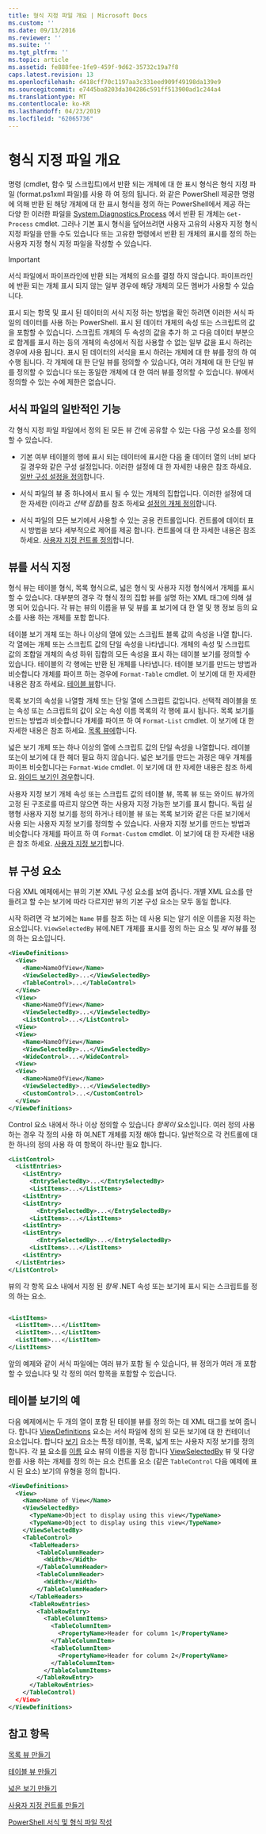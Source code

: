 ```yaml
---
title: 형식 지정 파일 개요 | Microsoft Docs
ms.custom: ''
ms.date: 09/13/2016
ms.reviewer: ''
ms.suite: ''
ms.tgt_pltfrm: ''
ms.topic: article
ms.assetid: fe888fee-1fe9-459f-9d62-35732c19a7f8
caps.latest.revision: 13
ms.openlocfilehash: d418cff70c1197aa3c331eed909f49198da139e9
ms.sourcegitcommit: e7445ba8203da304286c591ff513900ad1c244a4
ms.translationtype: MT
ms.contentlocale: ko-KR
ms.lasthandoff: 04/23/2019
ms.locfileid: "62065736"
---
```

# <a name="formatting-file-overview"></a>형식 지정 파일 개요

명령 (cmdlet, 함수 및 스크립트)에서 반환 되는 개체에 대 한 표시 형식은 형식 지정 파일 (format.ps1xml 파일)를 사용 하 여 정의 됩니다. 와 같은 PowerShell 제공한 명령에 의해 반환 된 해당 개체에 대 한 표시 형식을 정의 하는 PowerShell에서 제공 하는 다양 한 이러한 파일을 [System.Diagnostics.Process](/dotnet/api/System.Diagnostics.Process) 에서 반환 된 개체는 `Get-Process` cmdlet. 그러나 기본 표시 형식을 덮어쓰려면 사용자 고유의 사용자 지정 형식 지정 파일을 만들 수도 있습니다 또는 고유한 명령에서 반환 된 개체의 표시를 정의 하는 사용자 지정 형식 지정 파일을 작성할 수 있습니다.

> [!IMPORTANT]
> 서식 파일에서 파이프라인에 반환 되는 개체의 요소를 결정 하지 않습니다. 파이프라인에 반환 되는 개체 표시 되지 않는 일부 경우에 해당 개체의 모든 멤버가 사용할 수 있습니다.

표시 되는 항목 및 표시 된 데이터의 서식 지정 하는 방법을 확인 하려면 이러한 서식 파일의 데이터를 사용 하는 PowerShell. 표시 된 데이터 개체의 속성 또는 스크립트의 값을 포함할 수 있습니다. 스크립트 개체의 두 속성의 값을 추가 하 고 다음 데이터 부분으로 합계를 표시 하는 등의 개체의 속성에서 직접 사용할 수 없는 일부 값을 표시 하려는 경우에 사용 됩니다. 표시 된 데이터의 서식을 표시 하려는 개체에 대 한 뷰를 정의 하 여 수행 됩니다. 각 개체에 대 한 단일 뷰를 정의할 수 있습니다, 여러 개체에 대 한 단일 뷰를 정의할 수 있습니다 또는 동일한 개체에 대 한 여러 뷰를 정의할 수 있습니다. 뷰에서 정의할 수 있는 수에 제한은 없습니다.

## <a name="common-features-of-formatting-files"></a>서식 파일의 일반적인 기능

각 형식 지정 파일 파일에서 정의 된 모든 뷰 간에 공유할 수 있는 다음 구성 요소를 정의할 수 있습니다.

- 기본 여부 테이블의 행에 표시 되는 데이터에 표시한 다음 줄 데이터 열의 너비 보다 길 경우와 같은 구성 설정입니다. 이러한 설정에 대 한 자세한 내용은 참조 하세요. [일반 구성 설정을 정의](./defining-common-configuration-features.md)합니다.

- 서식 파일의 뷰 중 하나에서 표시 될 수 있는 개체의 집합입니다. 이러한 설정에 대 한 자세한 (이라고 *선택 집합*)를 참조 하세요 [설정의 개체 정의](./defining-selection-sets.md)합니다.

- 서식 파일의 모든 보기에서 사용할 수 있는 공용 컨트롤입니다. 컨트롤에 데이터 표시 방법을 보다 세부적으로 제어를 제공 합니다. 컨트롤에 대 한 자세한 내용은 참조 하세요. [사용자 지정 컨트롤 정의](./creating-custom-controls.md)합니다.

## <a name="formatting-views"></a>뷰를 서식 지정

형식 뷰는 테이블 형식, 목록 형식으로, 넓은 형식 및 사용자 지정 형식에서 개체를 표시할 수 있습니다. 대부분의 경우 각 형식 정의 집합 뷰를 설명 하는 XML 태그에 의해 설명 되어 있습니다. 각 뷰는 뷰의 이름을 뷰 및 뷰를 표 보기에 대 한 열 및 행 정보 등의 요소를 사용 하는 개체를 포함 합니다.

테이블 보기 개체 또는 하나 이상의 열에 있는 스크립트 블록 값의 속성을 나열 합니다. 각 열에는 개체 또는 스크립트 값의 단일 속성을 나타냅니다. 개체의 속성 및 스크립트 값의 조합일 개체의 속성 하위 집합의 모든 속성을 표시 하는 테이블 보기를 정의할 수 있습니다. 테이블의 각 행에는 반환 된 개체를 나타냅니다. 테이블 보기를 만드는 방법과 비슷합니다 개체를 파이프 하는 경우에 `Format-Table` cmdlet. 이 보기에 대 한 자세한 내용은 참조 하세요. [테이블 뷰](./creating-a-table-view.md)합니다.

목록 보기의 속성을 나열할 개체 또는 단일 열에 스크립트 값입니다. 선택적 레이블을 또는 속성 또는 스크립트의 값이 오는 속성 이름 목록의 각 행에 표시 됩니다. 목록 보기를 만드는 방법과 비슷합니다 개체를 파이프 하 여 `Format-List` cmdlet. 이 보기에 대 한 자세한 내용은 참조 하세요. [목록 뷰에](./creating-a-list-view.md)합니다.

넓은 보기 개체 또는 하나 이상의 열에 스크립트 값의 단일 속성을 나열합니다. 레이블 또는이 보기에 대 한 헤더 필요 하지 않습니다. 넓은 보기를 만드는 과정은 매우 개체를 파이프 비슷합니다는 `Format-Wide` cmdlet. 이 보기에 대 한 자세한 내용은 참조 하세요. [와이드 보기인 경우](./creating-a-wide-view.md)합니다.

사용자 지정 보기 개체 속성 또는 스크립트 값의 테이블 뷰, 목록 뷰 또는 와이드 뷰가의 고정 된 구조로를 따르지 않으면 하는 사용자 지정 가능한 보기를 표시 합니다. 독립 실행형 사용자 지정 보기를 정의 하거나 테이블 뷰 또는 목록 보기와 같은 다른 보기에서 사용 되는 사용자 지정 보기를 정의할 수 있습니다. 사용자 지정 보기를 만드는 방법과 비슷합니다 개체를 파이프 하 여 `Format-Custom` cmdlet. 이 보기에 대 한 자세한 내용은 참조 하세요. [사용자 지정 보기](./creating-custom-controls.md)합니다.

## <a name="components-of-a-view"></a>뷰 구성 요소

다음 XML 예제에서는 뷰의 기본 XML 구성 요소를 보여 줍니다. 개별 XML 요소를 만들려고 할 수는 보기에 따라 다르지만 뷰의 기본 구성 요소는 모두 동일 합니다.

시작 하려면 각 보기에는 `Name` 뷰를 참조 하는 데 사용 되는 알기 쉬운 이름을 지정 하는 요소입니다. `ViewSelectedBy` 뷰에.NET 개체를 표시를 정의 하는 요소 및 *제어* 뷰를 정의 하는 요소입니다.

```xml
<ViewDefinitions>
  <View>
    <Name>NameOfView</Name>
    <ViewSelectedBy>...</ViewSelectedBy>
    <TableControl>...</TableControl>
  </View>
  <View>
    <Name>NameOfView</Name>
    <ViewSelectedBy>...</ViewSelectedBy>
    <ListControl>...</ListControl>
  <View>
  <View>
    <Name>NameOfView</Name>
    <ViewSelectedBy>...</ViewSelectedBy>
    <WideControl>...</WideControl>
  <View>
  <View>
    <Name>NameOfView</Name>
    <ViewSelectedBy>...</ViewSelectedBy>
    <CustomControl>...</CustomControl>
  </View>
</ViewDefinitions>

```

Control 요소 내에서 하나 이상 정의할 수 있습니다 *항목이* 요소입니다. 여러 정의 사용 하는 경우 각 정의 사용 하 여.NET 개체를 지정 해야 합니다. 일반적으로 각 컨트롤에 대 한 하나의 정의 사용 하 여 항목이 하나만 필요 합니다.

```xml
<ListControl>
  <ListEntries>
    <ListEntry>
      <EntrySelectedBy>...</EntrySelectedBy>
      <ListItems>...</ListItems>
    <ListEntry>
    <ListEntry>
        <EntrySelectedBy>...</EntrySelectedBy>
      <ListItems>...</ListItems>
    <ListEntry>
    <ListEntry>
        <EntrySelectedBy>...</EntrySelectedBy>
      <ListItems>...</ListItems>
    <ListEntry>
  </ListEntries>
</ListControl>

```

뷰의 각 항목 요소 내에서 지정 된 *항목* .NET 속성 또는 보기에 표시 되는 스크립트를 정의 하는 요소.

```xml

<ListItems>
  <ListItem>...</ListItem>
  <ListItem>...</ListItem>
  <ListItem>...</ListItem>
</ListItems>

```

앞의 예제와 같이 서식 파일에는 여러 뷰가 포함 될 수 있습니다, 뷰 정의가 여러 개 포함할 수 있습니다 및 각 정의 여러 항목을 포함할 수 있습니다.

## <a name="example-of-a-table-view"></a>테이블 보기의 예

다음 예제에서는 두 개의 열이 포함 된 테이블 뷰를 정의 하는 데 XML 태그를 보여 줍니다. 합니다 [ViewDefinitions](./viewdefinitions-element-format.md) 요소는 서식 파일에 정의 된 모든 보기에 대 한 컨테이너 요소입니다. 합니다 [보기](./view-element-format.md) 요소는 특정 테이블, 목록, 넓게 또는 사용자 지정 보기를 정의 합니다. 각 [뷰](./view-element-format.md) 요소를 [이름](./name-element-for-view-format.md) 요소 뷰의 이름을 지정 합니다 [ViewSelectedBy](./viewselectedby-element-format.md) 뷰 및 다양 한를 사용 하는 개체를 정의 하는 요소 컨트롤 요소 (같은 `TableControl` 다음 예제에 표시 된 요소) 보기의 유형을 정의 합니다.

```xml
<ViewDefinitions>
  <View>
    <Name>Name of View</Name>
    <ViewSelectedBy>
      <TypeName>Object to display using this view</TypeName>
      <TypeName>Object to display using this view</TypeName>
    </ViewSelectedBy>
    <TableControl>
      <TableHeaders>
        <TableColumnHeader>
          <Width></Width>
        </TableColumnHeader>
        <TableColumnHeader>
          <Width></Width>
        </TableColumnHeader>
      </TableHeaders>
      <TableRowEntries>
        <TableRowEntry>
          <TableColumnItems>
            <TableColumnItem>
              <PropertyName>Header for column 1</PropertyName>
            </TableColumnItem>
            <TableColumnItem>
              <PropertyName>Header for column 2</PropertyName>
            </TableColumnItem>
          </TableColumnItems>
        </TableRowEntry>
      </TableRowEntries>
    </TableControl)
  </View>
</ViewDefinitions>

```

## <a name="see-also"></a>참고 항목

[목록 뷰 만들기](./creating-a-list-view.md)

[테이블 뷰 만들기](./creating-a-table-view.md)

[넓은 보기 만들기](./creating-a-wide-view.md)

[사용자 지정 컨트롤 만들기](./creating-custom-controls.md)

[PowerShell 서식 및 형식 파일 작성](./writing-a-powershell-formatting-file.md)
